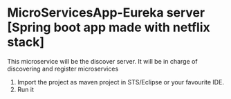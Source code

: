 # MicroServicesApp-Eureka server [Spring boot app made with netflix stack]

This microservice will be the discover server. It will be in charge of discovering and register microservices

1. Import the project as maven project in STS/Eclipse or your favourite IDE.
2. Run it


